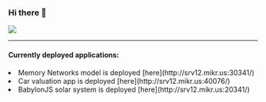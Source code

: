 ### Hi there 👋

![](https://komarev.com/ghpvc/?username=Kurdzik)

<hr>
<h4> Currently deployed applications: </h4>


<li> Memory Networks model is deployed [here](http://srv12.mikr.us:30341/)

<li> Car valuation app is deployed [here](http://srv12.mikr.us:40076/)

<li> BabylonJS solar system is deployed [here](http://srv12.mikr.us:20341/)



